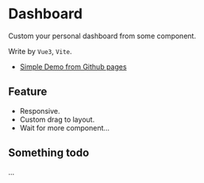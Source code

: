 # Dashboard

Custom your personal dashboard from some component.

Write by `Vue3`, `Vite`.

- <a href="https://leon-kfd.github.io/Dashboard/">Simple Demo from Github pages</a>

## Feature

+ Responsive.
+ Custom drag to layout.
+ Wait for more component...

## Something todo

...

